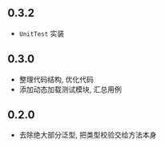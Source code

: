 
## 0.3.2

- `UnitTest` 实装

## 0.3.0

- 整理代码结构, 优化代码
- 添加动态加载测试模块, 汇总用例

## 0.2.0

- 去除绝大部分泛型, 把类型校验交给方法本身
